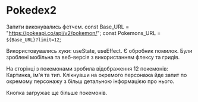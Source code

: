 # Pokedex2
Запити виконувались фетчем. 
const Base_URL = "https://pokeapi.co/api/v2/pokemon/";
const Pokemons_URL = `${Base_URL}?limit=12`;

Використовувались хуки: useState, useEffect. Є обробник помилок. Були зроблені мобільна та веб-версія з використанням флексу та гридів. 

На сторінці з покемонами зробила відображення 12 покемонів: Картинка, ім'я та тип.
Клікнувши на окремого персонажа йде запит по окремому персонажу з більш детальною інформацією про нього.

Кнопка загружає щє більше покемонів.  
